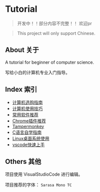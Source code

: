 # Tutorial

> 开发中！！部分内容不完整！！
> 欢迎pr

> This project will only support Chinese.

## About 关于

A tutorial for beginner of computer science.

写给小白的计算机专业入门指导。

## Index 索引

- [计算机选购指南](计算机选购指南.md)
- [计算机使用技巧](计算机使用技巧.md)
- [常用软件推荐](常用软件推荐.md)
- [Chrome插件推荐](Chrome插件推荐.md)
- [Tampermonkey](Tampermonkey.md)
- [C语言自学指南](C语言自学指南.md)
- [Linux桌面系统使用](Linux桌面系统使用.md)
- [vscode快速上手](vscode快速上手.md)

## Others 其他

项目使用 VisualStudioCode 进行编辑。

项目推荐的字体： `Sarasa Mono TC`

